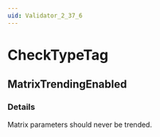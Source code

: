 ```yaml
---
uid: Validator_2_37_6
---
```


# CheckTypeTag

## MatrixTrendingEnabled

<!-- Description, Properties, ... sections are auto-generated. -->
<!-- REPLACE ME AUTO-GENERATION -->

### Details

Matrix parameters should never be trended.

<!-- Uncomment to add example code -->
<!--### Example code-->
